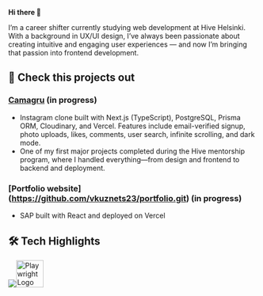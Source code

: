 **Hi there 👋**

I’m a career shifter currently studying web development at Hive Helsinki. With a background in UX/UI design, I’ve always been passionate about creating intuitive and engaging user experiences — and now I’m bringing that passion into frontend development.

## 🚀 Check this projects out
### [Camagru](https://github.com/vkuznets23/camagru.git) **(in progress)**

* Instagram clone built with Next.js (TypeScript), PostgreSQL, Prisma ORM, Cloudinary, and Vercel. Features include email-verified signup, photo uploads, likes, comments, user search, infinite scrolling, and dark mode.
* One of my first major projects completed during the Hive mentorship program, where I handled everything—from design and frontend to backend and deployment.

### [Portfolio website] (https://github.com/vkuznets23/portfolio.git) **(in progress)**
* SAP built with React and deployed on Vercel



## 🛠️ Tech Highlights
![](https://skillicons.dev/icons?i=html,css,javascript,typescript,c,cpp,react,nodejs,express,nextjs,postman,jest)<img src="https://playwright.dev/img/playwright-logo.svg" width="55" alt="Playwright Logo">



